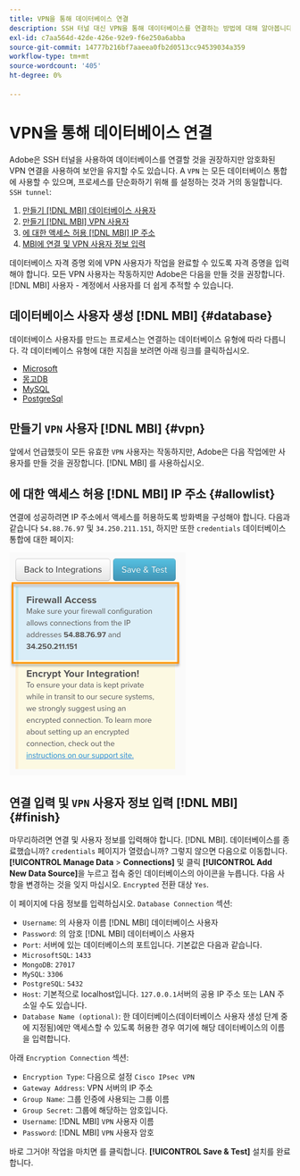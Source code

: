 ```yaml
---
title: VPN을 통해 데이터베이스 연결
description: SSH 터널 대신 VPN을 통해 데이터베이스를 연결하는 방법에 대해 알아봅니다.
exl-id: c7aa564d-42de-426e-92e9-f6e250a6abba
source-git-commit: 14777b216bf7aaeea0fb2d0513cc94539034a359
workflow-type: tm+mt
source-wordcount: '405'
ht-degree: 0%

---
```


# VPN을 통해 데이터베이스 연결

Adobe은 SSH 터널을 사용하여 데이터베이스를 연결할 것을 권장하지만 암호화된 VPN 연결을 사용하여 보안을 유지할 수도 있습니다. A `VPN` 는 모든 데이터베이스 통합에 사용할 수 있으며, 프로세스를 단순화하기 위해 를 설정하는 것과 거의 동일합니다. `SSH tunnel`:

1. [만들기 [!DNL MBI] 데이터베이스 사용자](#database)
1. [만들기 [!DNL MBI] VPN 사용자](#vpn)
1. [에 대한 액세스 허용 [!DNL MBI] IP 주소](#allowlist)
1. [MBI에 연결 및 VPN 사용자 정보 입력](#finish)

데이터베이스 자격 증명 외에 VPN 사용자가 작업을 완료할 수 있도록 자격 증명을 입력해야 합니다. 모든 VPN 사용자는 작동하지만 Adobe은 다음을 만들 것을 권장합니다. [!DNL MBI] 사용자 - 계정에서 사용자를 더 쉽게 추적할 수 있습니다.

## 데이터베이스 사용자 생성 [!DNL MBI] {#database}

데이터베이스 사용자를 만드는 프로세스는 연결하는 데이터베이스 유형에 따라 다릅니다. 각 데이터베이스 유형에 대한 지침을 보려면 아래 링크를 클릭하십시오.

* [Microsoft](../integrations/microsoft-sql-server.md)
* [몽고DB](../integrations/databases-via-a-vpn.md)
* [MySQL](../integrations/mysql-via-a-direct-connection.md)
* [PostgreSql](../integrations/postgresql.md)

## 만들기 `VPN` 사용자 [!DNL MBI] {#vpn}

앞에서 언급했듯이 모든 유효한 `VPN` 사용자는 작동하지만, Adobe은 다음 작업에만 사용자를 만들 것을 권장합니다. [!DNL MBI] 를 사용하십시오.

## 에 대한 액세스 허용 [!DNL MBI] IP 주소 {#allowlist}

연결에 성공하려면 IP 주소에서 액세스를 허용하도록 방화벽을 구성해야 합니다. 다음과 같습니다 `54.88.76.97` 및 `34.250.211.151`, 하지만 또한 `credentials` 데이터베이스 통합에 대한 페이지:

![MBI_Allow_Access_IPs.png](../../../assets/MBI_allow_access_IPs.png)

## 연결 입력 및 `VPN` 사용자 정보 입력 [!DNL MBI] {#finish}

마무리하려면 연결 및 사용자 정보를 입력해야 합니다. [!DNL MBI]. 데이터베이스를 종료했습니까? `credentials` 페이지가 열렸습니까? 그렇지 않으면 다음으로 이동합니다. **[!UICONTROL Manage Data** > **Connections]** 및 클릭 **[!UICONTROL Add New Data Source]**&#x200B;을 누르고 접속 중인 데이터베이스의 아이콘을 누릅니다. 다음 사항을 변경하는 것을 잊지 마십시오. `Encrypted` 전환 대상 `Yes`.

이 페이지에 다음 정보를 입력하십시오. `Database Connection` 섹션:

* `Username`: 의 사용자 이름 [!DNL MBI] 데이터베이스 사용자
* `Password`: 의 암호 [!DNL MBI] 데이터베이스 사용자
* `Port`: 서버에 있는 데이터베이스의 포트입니다. 기본값은 다음과 같습니다.
* `MicrosoftSQL`: `1433`
* `MongoDB`: `27017`
* `MySQL`: `3306`
* `PostgreSQL`: `5432`
* `Host`: 기본적으로 localhost입니다. `127.0.0.1`서버의 공용 IP 주소 또는 LAN 주소일 수도 있습니다.
* `Database Name (optional)`: 한 데이터베이스(데이터베이스 사용자 생성 단계 중에 지정됨)에만 액세스할 수 있도록 허용한 경우 여기에 해당 데이터베이스의 이름을 입력합니다.

아래 `Encryption Connection` 섹션:

* `Encryption Type`: 다음으로 설정 `Cisco IPsec VPN`
* `Gateway Address`: VPN 서버의 IP 주소
* `Group Name`: 그룹 인증에 사용되는 그룹 이름
* `Group Secret`: 그룹에 해당하는 암호입니다.
* `Username`: [!DNL MBI] `VPN` 사용자 이름
* `Password`: [!DNL MBI] `VPN` 사용자 암호

바로 그거야! 작업을 마치면 를 클릭합니다. **[!UICONTROL Save & Test]** 설치를 완료합니다.
